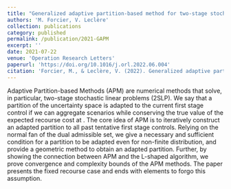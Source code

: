```yaml
---
title: "Generalized adaptive partition-based method for two-stage stochastic linear programs: Geometric oracle and analysis"
authors: 'M. Forcier, V. Leclère'
collection: publications
category: published
permalink: /publication/2021-GAPM
excerpt: ''
date: 2021-07-22
venue: 'Operation Research Letters'
paperurl: 'https://doi.org/10.1016/j.orl.2022.06.004'
citation: 'Forcier, M., & Leclère, V. (2022). Generalized adaptive partition-based method for two-stage stochastic linear programs: Geometric oracle and analysis. Operations Research Letters, 50(5), 452-457.'
---
```

Adaptive Partition-based Methods (APM) are numerical methods that solve, in particular, two-stage stochastic linear problems (2SLP). We say that a partition of the uncertainty space is adapted to the current first stage control if we can aggregate scenarios while conserving the true value of the expected recourse cost at . The core idea of APM is to iteratively construct an adapted partition to all past tentative first stage controls. Relying on the normal fan of the dual admissible set, we give a necessary and sufficient condition for a partition to be adapted even for non-finite distribution, and provide a geometric method to obtain an adapted partition. Further, by showing the connection between APM and the L-shaped algorithm, we prove convergence and complexity bounds of the APM methods. The paper presents the fixed recourse case and ends with elements to forgo this assumption.

